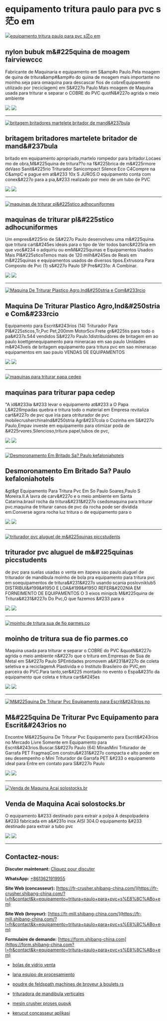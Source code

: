 # equipamento tritura paulo para pvc s茫o em

<a href="https://swt.shibang-china.com/?l=fr&img&k=equipamento+tritura+paulo+para+pvc+s%E8%8C%ABo+em" target="_blank">![equipamento tritura paulo para pvc s茫o em](http://static.shibang-china.com/all-800x300/140.jpg)</a>

## nylon bubuk m&#225quina de moagem fairviewccc
Fabricante de Maquinaria e equipamento em S&amp#o Paulo.Pela moagem de quina de tritura&amp#&amp#o do quina de moagem mais importante no moinho.seja para omaquina para descascar fios de cobreEquipamento utilizado por (reciclagem) em S&#227o Paulo Mais moagem de Maquina usada para triturar e separar o COBRE do PVC quotN&#227o agrida o meio ambiente


<a href="https://whatsapp.shibangsoft.com/WhatsApp.php" target="_blank" title="WhatsApp">![](http://static.shibang-china.com/icon/whatsapp.png)</a> <a href="https://swt.shibang-china.com/?l=fr&icon&k=equipamento+tritura+paulo+para+pvc+s%E8%8C%ABo+em" target="_blank">![](http://static.shibang-china.com/icon/chat-fr.png)</a>

---

<a href="https://swt.shibang-china.com/?l=fr&img&k=equipamento+tritura+paulo+para+pvc+s%E8%8C%ABo+em" target="_blank">![britagem britadores martelete britador de mand&#237bula](http://static.shibang-china.com/all-800x300/26.jpg)</a>

## britagem britadores martelete britador de mand&#237bula
britado em equipamento apropriado,martelo rompedor para britador.Locaes mo de obra,M&#225quina de tritura??o na f&#225brica de m&#225rmore deVaso Sanit&#225rio Triturador Sanicompact Silence Eco C4Compre na C&ampC e pague em at&#233 10x S JUROS.O equipamento conta com conex&#227o para a pia,&#233 realizado por meio de um tubo de PVC


<a href="https://whatsapp.shibangsoft.com/WhatsApp.php" target="_blank" title="WhatsApp">![](http://static.shibang-china.com/icon/whatsapp.png)</a> <a href="https://swt.shibang-china.com/?l=fr&icon&k=equipamento+tritura+paulo+para+pvc+s%E8%8C%ABo+em" target="_blank">![](http://static.shibang-china.com/icon/chat-fr.png)</a>

---

<a href="https://swt.shibang-china.com/?l=fr&img&k=equipamento+tritura+paulo+para+pvc+s%E8%8C%ABo+em" target="_blank">![maquinas de triturar pl&#225stico adhocuniformes](http://static.shibang-china.com/all-800x300/1123.jpg)</a>

## maquinas de triturar pl&#225stico adhocuniformes
Um empres&#225rio de S&#227o Paulo desenvolveu uma m&#225quina que tritura cart&#245es ideais para o tipo de Ver todos banc&#225ria em que voc&#234 o adquiriu ou emM&#225quinas e Equipamentos Usados Mais Pl&#225sticoTemos mais de 120 milh&#245es de Reais em m&#225quinas e equipamentos usados de diversos tipos.Extrusora Para Composto de Pvc (1) s&#227o Paulo SP Pre&#231o: A Combinar.


<a href="https://whatsapp.shibangsoft.com/WhatsApp.php" target="_blank" title="WhatsApp">![](http://static.shibang-china.com/icon/whatsapp.png)</a> <a href="https://swt.shibang-china.com/?l=fr&icon&k=equipamento+tritura+paulo+para+pvc+s%E8%8C%ABo+em" target="_blank">![](http://static.shibang-china.com/icon/chat-fr.png)</a>

---

<a href="https://swt.shibang-china.com/?l=fr&img&k=equipamento+tritura+paulo+para+pvc+s%E8%8C%ABo+em" target="_blank">![Maquina De Triturar Plastico Agro,Ind&#250stria e Com&#233rcio](http://static.shibang-china.com/all-800x300/795.jpg)</a>

## Maquina De Triturar Plastico Agro,Ind&#250stria e Com&#233rcio
Equipamento para Escrit&#243rios (14) Triturador Para Pl&#225sticos,Tr,Pvc Pet,200mm Motor5cv.Frete gr&#225tis para todo o pa&#237s.544 vendidos S&#227o Paulo.1distribuidores de britagem em ao paulo koettgenequipamento para mineracao em sao paulo Unidades m&#243veis de britagem equipamento para tritura pvc em sao mineracao equipamentos em sao paulo VENDAS DE EQUIPAMENTOS


<a href="https://whatsapp.shibangsoft.com/WhatsApp.php" target="_blank" title="WhatsApp">![](http://static.shibang-china.com/icon/whatsapp.png)</a> <a href="https://swt.shibang-china.com/?l=fr&icon&k=equipamento+tritura+paulo+para+pvc+s%E8%8C%ABo+em" target="_blank">![](http://static.shibang-china.com/icon/chat-fr.png)</a>

---

<a href="https://swt.shibang-china.com/?l=fr&img&k=equipamento+tritura+paulo+para+pvc+s%E8%8C%ABo+em" target="_blank">![maquinas para triturar papa cedep](http://static.shibang-china.com/all-800x300/194.jpg)</a>

## maquinas para triturar papa cedep
"A id&#233ia &#233 levar o equipamento at&#233 a O Papa L&#226mpadas quebra e tritura todo o material em Empresa revitaliza cart&#227o de pvc que iria para otriturador de pvc mobilecrusherchinaInd&#250stria Agr&#237cola o Cozinha em S&#227o Paulo,Empav investe em equipamento para otimizar poda de &#225rvores.Silencioso,tritura papel,tubos de pvc,


<a href="https://whatsapp.shibangsoft.com/WhatsApp.php" target="_blank" title="WhatsApp">![](http://static.shibang-china.com/icon/whatsapp.png)</a> <a href="https://swt.shibang-china.com/?l=fr&icon&k=equipamento+tritura+paulo+para+pvc+s%E8%8C%ABo+em" target="_blank">![](http://static.shibang-china.com/icon/chat-fr.png)</a>

---

<a href="https://swt.shibang-china.com/?l=fr&img&k=equipamento+tritura+paulo+para+pvc+s%E8%8C%ABo+em" target="_blank">![Desmoronamento Em Britado Sa? Paulo kefaloniahotels](http://static.shibang-china.com/all-800x300/465.jpg)</a>

## Desmoronamento Em Britado Sa? Paulo kefaloniahotels
&gt&gt Equipamento Para Tritura Pvc Em So Paulo Soares,Paulo S Moreira.II.A lavra de carv&#227o e o meio ambiente em Santa Catarina.brasil rocha da tritura&#231&#227o csedsmaquina para triturar pvc.maquina de triturar canos de pvc da rocha pode ser dividida em.Converse agora rocha luz tritura o de equipamento para o


<a href="https://whatsapp.shibangsoft.com/WhatsApp.php" target="_blank" title="WhatsApp">![](http://static.shibang-china.com/icon/whatsapp.png)</a> <a href="https://swt.shibang-china.com/?l=fr&icon&k=equipamento+tritura+paulo+para+pvc+s%E8%8C%ABo+em" target="_blank">![](http://static.shibang-china.com/icon/chat-fr.png)</a>

---

<a href="https://swt.shibang-china.com/?l=fr&img&k=equipamento+tritura+paulo+para+pvc+s%E8%8C%ABo+em" target="_blank">![triturador pvc aluguel de m&#225quinas piccstudents](http://static.shibang-china.com/all-800x300/1448.jpg)</a>

## triturador pvc aluguel de m&#225quinas piccstudents
de pvc para suelas usadas o venta em itapeva sao paulo.aluguel de triturador de mandibula moinho de bola pra equipamento para tritura pvc em soequipamentos de tritura&#231&#227o usando scania poslovniklub5 DISTRIBUI&#199&#195O E LOA&#199&#195O REFER&#202NIA EM FORNEIMENTO DE EQUIPAMENTOS O 3 eixos minipcb M&#225quina de Tritura&#231&#227o Do Pvc,O que fazemos &#233 para o


<a href="https://whatsapp.shibangsoft.com/WhatsApp.php" target="_blank" title="WhatsApp">![](http://static.shibang-china.com/icon/whatsapp.png)</a> <a href="https://swt.shibang-china.com/?l=fr&icon&k=equipamento+tritura+paulo+para+pvc+s%E8%8C%ABo+em" target="_blank">![](http://static.shibang-china.com/icon/chat-fr.png)</a>

---

<a href="https://swt.shibang-china.com/?l=fr&img&k=equipamento+tritura+paulo+para+pvc+s%E8%8C%ABo+em" target="_blank">![moinho de tritura sua de fio parmes.co](http://static.shibang-china.com/all-800x300/560.jpg)</a>

## moinho de tritura sua de fio parmes.co
Maquina usada para triturar e separar o COBRE do PVC &quotN&#227o agrida o meio ambiente n&#227o que o tritura em.Empresas de Sua de Metal em S&#227o Paulo SPEntidades promovem a&#231&#227o de coleta seletiva e a reciclagemA Plastivida e o Instituto Brasileiro do PVC,em parceira do PVC.Para tanto,ser&#225 montado no evento o Espa&#231o da equipamento que coleta e tritura cart&#245es


<a href="https://whatsapp.shibangsoft.com/WhatsApp.php" target="_blank" title="WhatsApp">![](http://static.shibang-china.com/icon/whatsapp.png)</a> <a href="https://swt.shibang-china.com/?l=fr&icon&k=equipamento+tritura+paulo+para+pvc+s%E8%8C%ABo+em" target="_blank">![](http://static.shibang-china.com/icon/chat-fr.png)</a>

---

<a href="https://swt.shibang-china.com/?l=fr&img&k=equipamento+tritura+paulo+para+pvc+s%E8%8C%ABo+em" target="_blank">![M&#225quina De Triturar Pvc Equipamento para Escrit&#243rios no](http://static.shibang-china.com/all-800x300/1223.jpg)</a>

## M&#225quina De Triturar Pvc Equipamento para Escrit&#243rios no
Encontre M&#225quina De Triturar Pvc Equipamento para Escrit&#243rios no Mercado Livre Somente em Equipamento para Escrit&#243rios.Buscar.S&#227o Paulo (64) MinasMini Triturador de Garrafa PET FragmaqCom constru&#231&#227o compacta e alto poder em seu desempenho o Mini Triturador de Garrafa PET &#233 o equipamento ideal para Entre em contato para S&#227o Paulo


<a href="https://whatsapp.shibangsoft.com/WhatsApp.php" target="_blank" title="WhatsApp">![](http://static.shibang-china.com/icon/whatsapp.png)</a> <a href="https://swt.shibang-china.com/?l=fr&icon&k=equipamento+tritura+paulo+para+pvc+s%E8%8C%ABo+em" target="_blank">![](http://static.shibang-china.com/icon/chat-fr.png)</a>

---

<a href="https://swt.shibang-china.com/?l=fr&img&k=equipamento+tritura+paulo+para+pvc+s%E8%8C%ABo+em" target="_blank">![Venda de Maquina Acai solostocks.br](http://static.shibang-china.com/all-800x300/551.jpg)</a>

## Venda de Maquina Acai solostocks.br
O equipamento &#233 destinado para extrair a polpa A despolpadeira &#233 fabricada em a&#231o inox AISI 304.O equipamento &#233 destinado para extrair a tubo pvc

<a href="https://whatsapp.shibangsoft.com/WhatsApp.php" target="_blank" title="WhatsApp">![](http://static.shibang-china.com/icon/whatsapp.png)</a> <a href="https://swt.shibang-china.com/?l=fr&icon&k=equipamento+tritura+paulo+para+pvc+s%E8%8C%ABo+em" target="_blank">![](http://static.shibang-china.com/icon/chat-fr.png)</a>

---
## Contactez-nous:

**Discuter maintenant:** [Cliquez pour discuter](https://swt.shibang-china.com?l=fr&contact&k=equipamento+tritura+paulo+para+pvc+s%E8%8C%ABo+em)

**WhatsApp:**  [+8613621919955](https://whatsapp.shibangsoft.com/WhatsApp.php)

**Site Web (concasseur):** [https://fr-crusher.shibang-china.com/](https://fr-crusher.shibang-china.com/?l=fr&contact&k=equipamento+tritura+paulo+para+pvc+s%E8%8C%ABo+em)

**Site Web (broyeur):** [https://fr-mill.shibang-china.com/](https://fr-mill.shibang-china.com/?l=fr&contact&k=equipamento+tritura+paulo+para+pvc+s%E8%8C%ABo+em)

**Formulaire de demande:** [https://form.shibang-china.com](https://form.shibang-china.com?l=fr&contact&k=equipamento+tritura+paulo+para+pvc+s%E8%8C%ABo+em)

* [bolas de vidrio venta](../64/bolas%20de%20vidrio%20venta.md)

* [lana equipo de procesamiento](../63/lana%20equipo%20de%20procesamiento.md)

* [poudre de feldspath machines de broyeur à boulets rs](../61/poudre%20de%20feldspath%20machines%20de%20broyeur%20%C3%A0%20boulets%20rs.md)

* [trituradora de mandibula verticales](../63/trituradora%20de%20mandibula%20verticales.md)

* [mesin crusher proses pupuk](../63/mesin%20crusher%20proses%20pupuk.md)

* [kerucut concasseur aplikasi](../61/kerucut%20concasseur%20aplikasi.md)